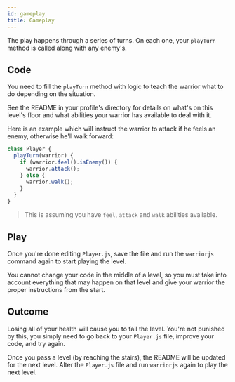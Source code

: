 ```yaml
---
id: gameplay
title: Gameplay
---
```


The play happens through a series of turns. On each one, your `playTurn` method
is called along with any enemy's.

## Code

You need to fill the `playTurn` method with logic to teach the warrior what to
do depending on the situation.

See the README in your profile's directory for details on what's on this level's
floor and what abilities your warrior has available to deal with it.

Here is an example which will instruct the warrior to attack if he feels an
enemy, otherwise he'll walk forward:

```js
class Player {
  playTurn(warrior) {
    if (warrior.feel().isEnemy()) {
      warrior.attack();
    } else {
      warrior.walk();
    }
  }
}
```

> This is assuming you have `feel`, `attack` and `walk` abilities available.

## Play

Once you're done editing `Player.js`, save the file and run the `warriorjs`
command again to start playing the level.

You cannot change your code in the middle of a level, so you must take into
account everything that may happen on that level and give your warrior the
proper instructions from the start.

## Outcome

Losing all of your health will cause you to fail the level. You're not punished
by this, you simply need to go back to your `Player.js` file, improve your code,
and try again.

Once you pass a level (by reaching the stairs), the README will be updated for
the next level. Alter the `Player.js` file and run `warriorjs` again to play the
next level.

